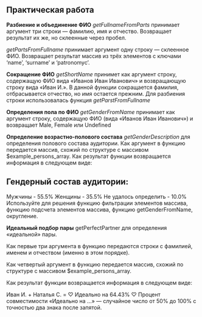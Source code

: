 ## Практическая работа

__Разбиение и объединение ФИО__
_getFullnameFromParts_ принимает аргумент три строки — фамилию, имя и отчество. Возвращает результат их же, но склеенные через пробел.

_getPartsFromFullname_ принимает аргумент одну строку — склеенное ФИО. Возвращает результат массив из трёх элементов с ключами ‘name’, ‘surname’ и ‘patronomyc’.

__Сокращение ФИО__
_getShortName_ принимет как аргумент строку, содержащую ФИО вида «Иванов Иван Иванович» и возвращающую строку вида «Иван И.». В данной функции сокращается фамилия, отбрасывается отчество, но имя остается прежним. Для разбиения строки использовалась функция _getParstFromFullname_

__Определения пола по ФИО__
_getGenderFromName_ принимает как аргумент строку, содержащую ФИО (вида «Иванов Иван Иванович») и возвращает Male, Female или Undefined

__Определение возрастно-полового состава__
_getGenderDescription_ для определения полового состава аудитории. Как аргумент в функцию передается массив, схожий по структуре с массивом $example_persons_array. Как результат функции возвращается информация в следующем виде:

Гендерный состав аудитории:
---------------------------
Мужчины - 55.5%
Женщины - 35.5%
Не удалось определить - 10.0%
Используйте для решения функцию фильтрации элементов массива, функцию подсчета элементов массива, функцию getGenderFromName, округление.

__Идеальный подбор пары__
getPerfectPartner для определения «идеальной» пары.

Как первые три аргумента в функцию передаются строки с фамилией, именем и отчеством (именно в этом порядке).

Как четвертый аргумент в функцию передается массив, схожий по структуре с массивом $example_persons_array.

Как результат функции возвращается информация в следующем виде:

Иван И. + Наталья С. = 
♡ Идеально на 64.43% ♡
Процент совместимости «Идеально на ...» — случайное число от 50% до 100% с точностью два знака после запятой.

